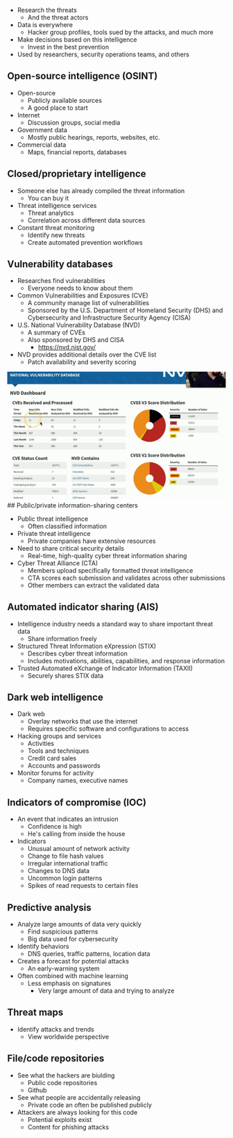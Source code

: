 - Research the threats
	- And the threat actors
- Data is everywhere
	- Hacker group profiles, tools sued by the attacks, and much more
- Make decisions based on this intelligence
	- Invest in the best prevention
- Used by researchers, security operations teams, and others

## Open-source intelligence (OSINT)
- Open-source
	- Publicly available sources
	- A good place to start
- Internet
	- Discussion groups, social media
- Government data
	- Mostly public hearings, reports, websites, etc.
- Commercial data
	- Maps, financial reports, databases
## Closed/proprietary intelligence
- Someone else has already compiled the threat information
	- You can buy it
- Threat intelligence services
	- Threat analytics
	- Correlation across different data sources
- Constant threat monitoring
	- Identify new threats
	- Create automated prevention workflows

## Vulnerability databases
- Researches find vulnerabilities
	- Everyone needs to know about them
- Common Vulnerabilities and Exposures (CVE)
	- A community manage list of vulnerabilities
	- Sponsored by the U.S. Department of Homeland Security (DHS) and Cybersecurity and Infrastructure Security Agency (CISA)
- U.S. National Vulnerability Database (NVD)
	- A summary of CVEs
	- Also sponsored by DHS and CISA
		- https://nvd.nist.gov/
- NVD provides additional details over the CVE list
	- Patch availability and severity scoring

![](Images/Pasted%20image%2020240117233002.png)## Public/private information-sharing centers
- Public threat intelligence
	- Often classified information
- Private threat intelligence
	- Private companies have extensive resources
- Need to share critical security details
	- Real-time, high-quality cyber threat information sharing
- Cyber Threat Alliance (CTA)
	- Members upload specifically formatted threat intelligence
	- CTA scores  each submission and validates across other submissions
	- Other members can extract the validated data

## Automated indicator sharing (AIS)
- Intelligence industry needs a standard way to share important threat data
	- Share information freely
- Structured Threat Information eXpression (STIX)
	- Describes cyber threat information
	- Includes motivations, abilities, capabilities, and response information
- Trusted Automated eXchange of Indicator Information (TAXII)
	- Securely shares STIX data

## Dark web intelligence
- Dark web
	- Overlay networks that use the internet
	- Requires specific software and configurations to access
- Hacking groups and services
	- Activities
	- Tools and techniques
	- Credit card sales
	- Accounts and passwords
- Monitor forums for activity
	- Company names, executive names

## Indicators of compromise (IOC)
- An event that indicates an intrusion
	- Confidence is high
	- He's calling from inside the house
- Indicators
	- Unusual amount of network activity
	- Change to file hash values
	- Irregular international traffic
	- Changes to DNS data
	- Uncommon login patterns
	- Spikes of read requests to certain files

## Predictive analysis
- Analyze large amounts of data very quickly
	- Find suspicious patterns
	- Big data used for cybersecurity
- Identify behaviors
	- DNS queries, traffic patterns, location data
- Creates a forecast for potential attacks
	- An early-warning system
- Often combined with machine learning
	- Less emphasis on signatures
		- Very large amount of data and trying to analyze

## Threat maps
- Identify attacks and trends
	- View worldwide perspective

## File/code repositories
- See what the hackers are biulding
	- Public code repositories
	- Github
- See what people are accidentally releasing
	- Private code an often be published publicly
- Attackers are always looking for this code
	- Potential exploits exist
	- Content for phishing attacks

